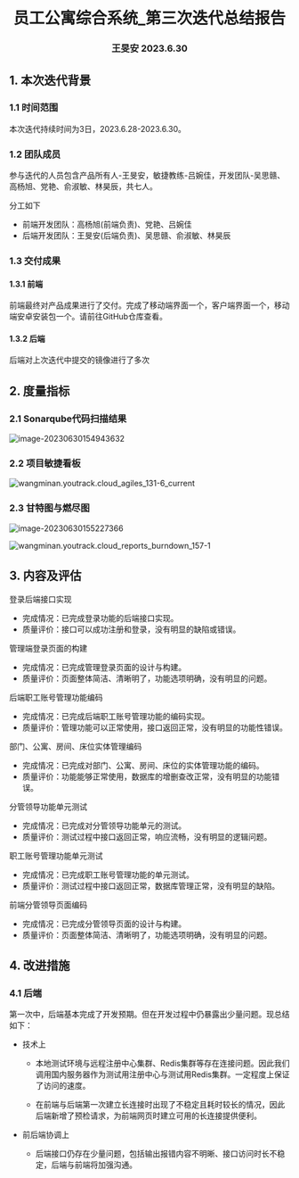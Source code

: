 <div align="center">
    <h1>
        员工公寓综合系统_第三次迭代总结报告
    </h1>
    <h3>
        王旻安 2023.6.30
    </h3>
</div>


## 1. 本次迭代背景

### 1.1 时间范围

本次迭代持续时间为3日，2023.6.28-2023.6.30。

### 1.2 团队成员

参与迭代的人员包含产品所有人-王旻安，敏捷教练-吕婉佳，开发团队-吴思赣、高杨旭、党艳、俞淑敏、林昊辰，共七人。

分工如下

+ 前端开发团队：高杨旭(前端负责)、党艳、吕婉佳
+ 后端开发团队：王旻安(后端负责)、吴思赣、俞淑敏、林昊辰

### 1.3 交付成果

#### 1.3.1 前端

前端最终对产品成果进行了交付。完成了移动端界面一个，客户端界面一个，移动端安卓安装包一个。请前往GitHub仓库查看。



#### 1.3.2 后端

后端对上次迭代中提交的镜像进行了多次





## 2. 度量指标

### 2.1 Sonarqube代码扫描结果

![image-20230630154943632](https://cdn.jsdelivr.net/gh/WangMinan/Pics/image-20230630154943632.png)

### 2.2 项目敏捷看板

![wangminan.youtrack.cloud_agiles_131-6_current](https://cdn.jsdelivr.net/gh/WangMinan/Pics/wangminan.youtrack.cloud_agiles_131-6_current.png)

### 2.3 甘特图与燃尽图

![image-20230630155227366](https://cdn.jsdelivr.net/gh/WangMinan/Pics/image-20230630155227366.png)

![wangminan.youtrack.cloud_reports_burndown_157-1](https://cdn.jsdelivr.net/gh/WangMinan/Pics/wangminan.youtrack.cloud_reports_burndown_157-1.png)

## 3. 内容及评估

登录后端接口实现

- 完成情况：已完成登录功能的后端接口实现。
- 质量评价：接口可以成功注册和登录，没有明显的缺陷或错误。

管理端登录页面的构建

- 完成情况：已完成管理登录页面的设计与构建。
- 质量评价：页面整体简洁、清晰明了，功能选项明确，没有明显的问题。

后端职工账号管理功能编码

- 完成情况：已完成后端职工账号管理功能的编码实现。
- 质量评价：管理功能可以正常使用，接口返回正常，没有明显的功能性错误。

部门、公寓、房间、床位实体管理编码

- 完成情况：已完成对部门、公寓、房间、床位的实体管理功能的编码。
- 质量评价：功能能够正常使用，数据库的增删查改正常，没有明显的功能错误。

分管领导功能单元测试

- 完成情况：已完成对分管领导功能单元的测试。
- 质量评价：测试过程中接口返回正常，响应流畅，没有明显的逻辑问题。

职工账号管理功能单元测试

- 完成情况：已完成职工账号管理功能的单元测试。
- 质量评价：测试过程中接口返回正常，数据库管理正常，没有明显的缺陷。

前端分管领导页面编码

- 完成情况：已完成分管领导页面的设计与构建。
- 质量评价：页面整体简洁、清晰明了，功能选项明确，没有明显的问题。



## 4. 改进措施

### 4.1 后端

第一次中，后端基本完成了开发预期。但在开发过程中仍暴露出少量问题。现总结如下：

+ 技术上

  + 本地测试环境与远程注册中心集群、Redis集群等存在连接问题。因此我们调用国内服务器作为测试用注册中心与测试用Redis集群。一定程度上保证了访问的速度。

  + 在前端与后端第一次建立长连接时出现了不稳定且耗时较长的情况，因此后端新增了预检请求，为前端网页时建立可用的长连接提供便利。

+ 前后端协调上
  + 后端接口仍存在少量问题，包括输出报错内容不明晰、接口访问时长不稳定，后端与前端将加强沟通。